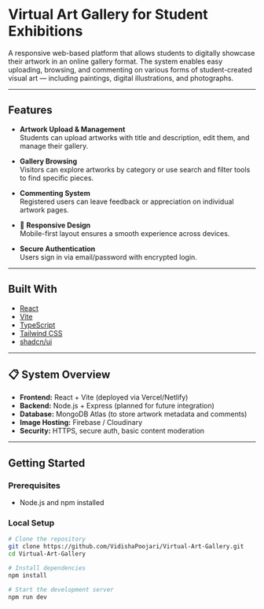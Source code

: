 # Virtual Art Gallery for Student Exhibitions

A responsive web-based platform that allows students to digitally showcase their artwork in an online gallery format. The system enables easy uploading, browsing, and commenting on various forms of student-created visual art — including paintings, digital illustrations, and photographs.

---

## Features

- **Artwork Upload & Management**  
  Students can upload artworks with title and description, edit them, and manage their gallery.

- **Gallery Browsing**  
  Visitors can explore artworks by category or use search and filter tools to find specific pieces.

- **Commenting System**  
  Registered users can leave feedback or appreciation on individual artwork pages.

- 📱 **Responsive Design**  
  Mobile-first layout ensures a smooth experience across devices.

- **Secure Authentication**  
  Users sign in via email/password with encrypted login.

---

## Built With

- [React](https://reactjs.org/)  
- [Vite](https://vitejs.dev/)  
- [TypeScript](https://www.typescriptlang.org/)  
- [Tailwind CSS](https://tailwindcss.com/)  
- [shadcn/ui](https://ui.shadcn.com/)

---

## 📋 System Overview

- **Frontend:** React + Vite (deployed via Vercel/Netlify)  
- **Backend:** Node.js + Express (planned for future integration)  
- **Database:** MongoDB Atlas (to store artwork metadata and comments)  
- **Image Hosting:** Firebase / Cloudinary  
- **Security:** HTTPS, secure auth, basic content moderation

---

## Getting Started

### Prerequisites
- Node.js and npm installed

### Local Setup

```bash
# Clone the repository
git clone https://github.com/VidishaPoojari/Virtual-Art-Gallery.git
cd Virtual-Art-Gallery

# Install dependencies
npm install

# Start the development server
npm run dev
